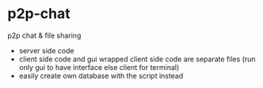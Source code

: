 # p2p-chat
p2p chat &amp; file sharing

- server side code
- client side code and gui wrapped client side code are separate files (run only gui to have interface else client for terminal)
- easily create own database with the script instead
